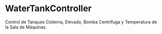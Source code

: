 # WaterTankController
Control de Tanques Cisterna, Elevado, Bomba Centrífuga y Temperatura de la Sala de Máquinas.
